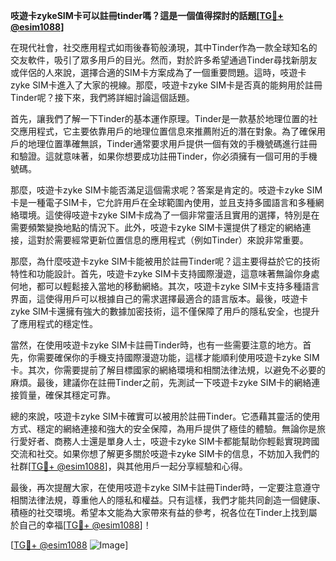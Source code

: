 **吱遊卡zykeSIM卡可以註冊tinder嗎？這是一個值得探討的話題[[TG💪+ @esim1088](https://t.me/s/esim1088)]**

在現代社會，社交應用程式如雨後春筍般湧現，其中Tinder作為一款全球知名的交友軟件，吸引了眾多用戶的目光。然而，對於許多希望通過Tinder尋找新朋友或伴侶的人來說，選擇合適的SIM卡方案成為了一個重要問題。這時，吱遊卡zyke SIM卡進入了大家的視線。那麼，吱遊卡zyke SIM卡是否真的能夠用於註冊Tinder呢？接下來，我們將詳細討論這個話題。

首先，讓我們了解一下Tinder的基本運作原理。Tinder是一款基於地理位置的社交應用程式，它主要依靠用戶的地理位置信息來推薦附近的潛在對象。為了確保用戶的地理位置準確無誤，Tinder通常要求用戶提供一個有效的手機號碼進行註冊和驗證。這就意味著，如果你想要成功註冊Tinder，你必須擁有一個可用的手機號碼。

那麼，吱遊卡zyke SIM卡能否滿足這個需求呢？答案是肯定的。吱遊卡zyke SIM卡是一種電子SIM卡，它允許用戶在全球範圍內使用，並且支持多國語言和多種網絡環境。這使得吱遊卡zyke SIM卡成為了一個非常靈活且實用的選擇，特別是在需要頻繁變換地點的情況下。此外，吱遊卡zyke SIM卡還提供了穩定的網絡連接，這對於需要經常更新位置信息的應用程式（例如Tinder）來說非常重要。

那麼，為什麼吱遊卡zyke SIM卡能被用於註冊Tinder呢？這主要得益於它的技術特性和功能設計。首先，吱遊卡zyke SIM卡支持國際漫遊，這意味著無論你身處何地，都可以輕鬆接入當地的移動網絡。其次，吱遊卡zyke SIM卡支持多種語言界面，這使得用戶可以根據自己的需求選擇最適合的語言版本。最後，吱遊卡zyke SIM卡還擁有強大的數據加密技術，這不僅保障了用戶的隱私安全，也提升了應用程式的穩定性。

當然，在使用吱遊卡zyke SIM卡註冊Tinder時，也有一些需要注意的地方。首先，你需要確保你的手機支持國際漫遊功能，這樣才能順利使用吱遊卡zyke SIM卡。其次，你需要提前了解目標國家的網絡環境和相關法律法規，以避免不必要的麻煩。最後，建議你在註冊Tinder之前，先測試一下吱遊卡zyke SIM卡的網絡連接質量，確保其穩定可靠。

總的來說，吱遊卡zyke SIM卡確實可以被用於註冊Tinder。它憑藉其靈活的使用方式、穩定的網絡連接和強大的安全保障，為用戶提供了極佳的體驗。無論你是旅行愛好者、商務人士還是單身人士，吱遊卡zyke SIM卡都能幫助你輕鬆實現跨國交流和社交。如果你想了解更多關於吱遊卡zyke SIM卡的信息，不妨加入我們的社群[[TG💪+ @esim1088](https://t.me/s/esim1088)]，與其他用戶一起分享經驗和心得。

最後，再次提醒大家，在使用吱遊卡zyke SIM卡註冊Tinder時，一定要注意遵守相關法律法規，尊重他人的隱私和權益。只有這樣，我們才能共同創造一個健康、積極的社交環境。希望本文能為大家帶來有益的參考，祝各位在Tinder上找到屬於自己的幸福[[TG💪+ @esim1088](https://t.me/s/esim1088)]！

[[TG💪+ @esim1088](https://t.me/s/esim1088) ![Image](https://i.postimg.cc/4NQfJmqS/Snipaste-2025-05-13-00-14-12.png)]